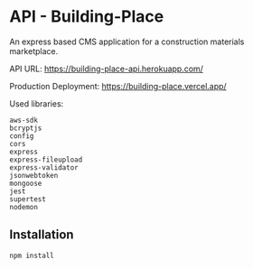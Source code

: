 # API - Building-Place

An express based CMS application for a construction materials marketplace.

API URL:
https://building-place-api.herokuapp.com/

Production Deployment:
https://building-place.vercel.app/


Used libraries:

    aws-sdk
    bcryptjs
    config    
    cors
    express
    express-fileupload
    express-validator
    jsonwebtoken
    mongoose
    jest
    supertest
    nodemon


## Installation

```bash
npm install
```